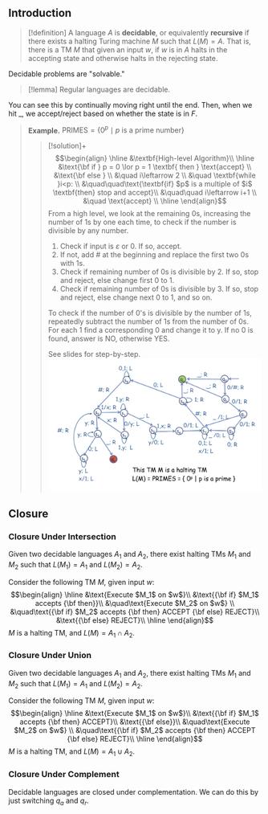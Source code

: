## Introduction

>[!definition]
>A language $A$ is **decidable**, or equivalently **recursive** if there exists a halting Turing machine $M$ such that $L(M)=A$. That is, there is a TM $M$ that given an input $w$, if $w$ is in $A$ halts in the accepting state and otherwise halts in the rejecting state.

Decidable problems are "solvable."

>[!lemma]
>Regular languages are decidable.

You can see this by continually moving right until the end. Then, when we hit $\_$, we accept/reject based on whether the state is in $F$.

>**Example.** $\mathrm{PRIMES}=\{0^p\mid p\text{ is a prime number}\}$
>
>>[!solution]+
>>$$\begin{align}
\hline
&\textbf{High-level Algorithm}\\
\hline
&\text{\bf if } p = 0 \lor p = 1 \textbf{ then } \text{accept} \\
&\text{\bf else } \\
&\quad i\leftarrow 2 \\
&\quad \textbf{while }i<p: \\
&\quad\quad\text{\textbf{if} $p$ is a multiple of $i$ \textbf{then} stop and accept}\\
&\quad\quad i\leftarrow i+1 \\
&\quad \text{accept} \\
\hline
\end{align}$$
>>From a high level, we look at the remaining $0$s, increasing the number of $1$s by one each time, to check if the number is divisible by any number. 
>>
>>1. Check if input is $\varepsilon$ or $0$. If so, accept.
>>2. If not, add $\#$ at the beginning and replace the first two $0$s with $1$s.
>>3. Check if remaining number of $0$s is divisible by 2. If so, stop and reject, else change first $0$ to $1$.
>>4. Check if remaining number of $0$s is divisible by 3. If so, stop and reject, else change next $0$ to $1$, and so on.
>>
>>To check if the number of $0$'s is divisible by the number of $1$s, repeatedly subtract the number of $1$s from the number of $0$s. For each $1$ find a corresponding $0$ and change it to $\mathrm y$. If no $0$ is found, answer is NO, otherwise YES.
>>
>>See slides for step-by-step.
>>![](Pasted%20image%2020231010123447.png)

## Closure

### Closure Under Intersection

Given two decidable languages $A_1$ and $A_2$, there exist halting TMs $M_1$ and $M_2$ such that $L(M_1)=A_1$ and $L(M_2)=A_2$. 

Consider the following TM $M$, given input $w$:
$$\begin{align}
\hline
&\text{Execute $M_1$ on $w$}\\
&\text{{\bf if} $M_1$ accepts {\bf then}}\\
&\quad\text{Execute $M_2$ on $w$} \\
&\quad\text{{\bf if} $M_2$ accepts {\bf then} ACCEPT {\bf else} REJECT}\\
&\text{{\bf else} REJECT}\\
\hline
\end{align}$$
$M$ is a halting TM, and $L(M)=A_1\cap A_2$.

### Closure Under Union

Given two decidable languages $A_1$ and $A_2$, there exist halting TMs $M_1$ and $M_2$ such that $L(M_1)=A_1$ and $L(M_2)=A_2$. 

Consider the following TM $M$, given input $w$:
$$\begin{align}
\hline
&\text{Execute $M_1$ on $w$}\\
&\text{{\bf if} $M_1$ accepts {\bf then} ACCEPT}\\
&\text{{\bf else}}\\
&\quad\text{Execute $M_2$ on $w$} \\
&\quad\text{{\bf if} $M_2$ accepts {\bf then} ACCEPT {\bf else} REJECT}\\
\hline
\end{align}$$
$M$ is a halting TM, and $L(M)=A_1\cup A_2$.

### Closure Under Complement

Decidable languages are closed under complementation. We can do this by just switching $q_a$ and $q_r$.
